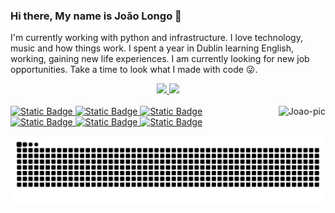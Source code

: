 ### Hi there, My name is João Longo 👋
I'm currently working with python and infrastructure. I love technology, music and how things work. I spent a year in Dublin learning English, working, gaining new life experiences. I am currently looking for new job opportunities. Take a time to look what I made with code 😜.

<div align="center">
  <a href="https://github.com/JoaoVictorLong">
  <img height="180em" src="https://github-readme-stats.vercel.app/api?username=JoaoVictorLong&show_icons=true&theme=dracula&include_all_commits=true&count_private=true"/>
  <img height="180em" src="https://github-readme-stats.vercel.app/api/top-langs/?username=JoaoVictorLong&layout=compact&langs_count=7&theme=dracula"/>
</div>
<div style="display: inline_block"><br>
  <img alt="Static Badge" src="https://img.shields.io/badge/Terraform-black?logo=terraform">
  <img alt="Static Badge" src="https://img.shields.io/badge/Python-black?logo=linux">
  <img alt="Static Badge" src="https://img.shields.io/badge/Python-black?logo=python">
  <img align="right" alt="Joao-pic" src="https://cdn.discordapp.com/attachments/948796550459568128/984150884130902026/1-3.gif">
</div>
 
<div> 
  <img alt="Static Badge" src="https://img.shields.io/badge/Porfile-black?logo=instagram">
  <img alt="Static Badge" src="https://img.shields.io/badge/send--email-black?logo=minutemailer&link=mailto%3Ajoao.vitor.longo%40hotmail.com">
  <img alt="Static Badge" src="https://img.shields.io/badge/Profile-black?logo=linkedin&link=https%3A%2F%2Fgithub.com%2FJoaoVictorLong">
 
  ![Snake animation](https://github.com/JoaoVictorLong/JoaoVictorLong/blob/output/github-snake.svg)
 
</div>
